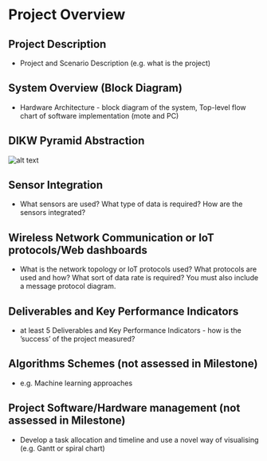 # Project Overview

## Project Description
- Project and Scenario Description (e.g. what is the project)

## System Overview (Block Diagram)
- Hardware Architecture - block diagram of the system, Top-level flow chart of software implementation (mote and PC)

## DIKW Pyramid Abstraction
![alt text](/Users/emilynilsen/csse4011-thrasos-pistachio/images/dikw.png)

## Sensor Integration
- What sensors are used? What type of data is required? How are the sensors integrated?

## Wireless Network Communication or IoT protocols/Web dashboards 
- What is the network topology or IoT protocols used? What protocols are used and how? What sort of data rate is required? You must also include a message protocol diagram.

## Deliverables and Key Performance Indicators
- at least 5 Deliverables and Key Performance Indicators - how is the ’success’ of the project measured?

## Algorithms Schemes (not assessed in Milestone)
- e.g. Machine learning approaches

## Project Software/Hardware management (not assessed in Milestone)
- Develop a task allocation and timeline and use a novel way of visualising (e.g. Gantt or spiral chart)

